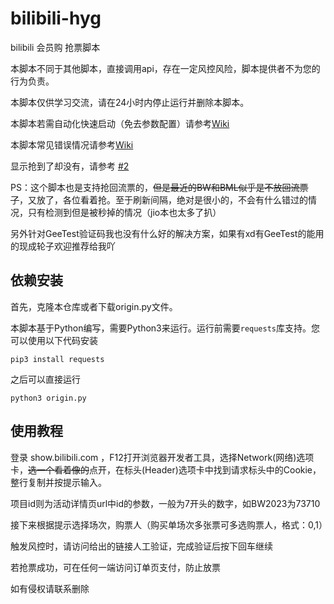 # bilibili-hyg
bilibili 会员购 抢票脚本

本脚本不同于其他脚本，直接调用api，存在一定风控风险，脚本提供者不为您的行为负责。

本脚本仅供学习交流，请在24小时内停止运行并删除本脚本。

本脚本若需自动化快速启动（免去参数配置）请参考[Wiki](https://github.com/ZianTT/bilibili-hyg/wiki/关于快速启动（自动化启动）配置的说明)

本脚本常见错误情况请参考[Wiki](https://github.com/ZianTT/bilibili-hyg/wiki/%E5%85%B3%E4%BA%8E%E9%83%A8%E5%88%86%E9%94%99%E8%AF%AF%E6%83%85%E5%86%B5%E7%9A%84%E8%A7%A3%E9%87%8A)

显示抢到了却没有，请参考 [#2](https://github.com/ZianTT/bilibili-hyg/issues/2)

PS：这个脚本也是支持抢回流票的，~~但是最近的BW和BML似乎是不放回流票了~~，又放了，各位看着抢。至于刷新间隔，绝对是很小的，不会有什么错过的情况，只有检测到但是被秒掉的情况（jio本也太多了扒）

另外针对GeeTest验证码我也没有什么好的解决方案，如果有xd有GeeTest的能用的现成轮子欢迎推荐给我吖

## 依赖安装

首先，克隆本仓库或者下载origin.py文件。

本脚本基于Python编写，需要Python3来运行。运行前需要`requests`库支持。您可以使用以下代码安装

```shell
pip3 install requests
```

之后可以直接运行

```shell
python3 origin.py
```

## 使用教程

登录 show.bilibili.com ，F12打开浏览器开发者工具，选择Network(网络)选项卡，~~选一个看着像的~~点开，在标头(Header)选项卡中找到请求标头中的Cookie，整行复制并按提示输入。

项目id则为活动详情页url中id的参数，一般为7开头的数字，如BW2023为73710

接下来根据提示选择场次，购票人（购买单场次多张票可多选购票人，格式：0,1）

触发风控时，请访问给出的链接人工验证，完成验证后按下回车继续

若抢票成功，可在任何一端访问订单页支付，防止放票

如有侵权请联系删除
